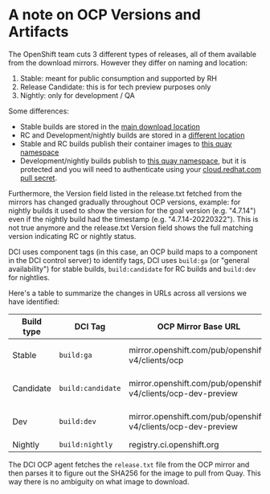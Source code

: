 # A note on OCP Versions and Artifacts

The OpenShift team cuts 3 different types of releases, all of them available from the download mirrors. However they differ on naming and location:

1. Stable: meant for public consumption and supported by RH
2. Release Candidate: this is for tech preview purposes only
3. Nightly: only for development / QA

Some differences:

* Stable builds are stored in the [main download
  location](https://mirror.openshift.com/pub/openshift-v4/clients/ocp)
* RC and Development/nightly builds are stored in a [different
  location](https://mirror.openshift.com/pub/openshift-v4/clients/ocp-dev-preview)
* Stable and RC builds publish their container images to [this quay
  namespace](https://quay.io/openshift-release-dev/ocp-release)
* Development/nightly builds publish to [this quay
  namespace](https://quay.io/openshift-release-dev/ocp-release-nightly), but it
  is protected and you will need to authenticate using your [cloud.redhat.com
  pull
  secret](https://console.redhat.com/openshift/install/metal/user-provisioned).

Furthermore, the Version field listed in the release.txt fetched from the
mirrors has changed gradually throughout OCP versions, example: for nightly
builds it used to show the version for the goal version (e.g. "4.7.14") even if
the nightly build had the timestamp (e.g. "4.7.14-20220322"). This is not true
anymore and the release.txt Version field shows the full matching version
indicating RC or nightly status.

DCI uses component tags (in this case, an OCP build maps to a component in the
DCI control server) to identify tags, DCI uses `build:ga` (or "general
availability") for stable builds, `build:candidate` for RC builds and
`build:dev` for nightlies.

Here's a table to summarize the changes in URLs across all versions we have
identified:

| Build type    | DCI Tag           | OCP Mirror Base URL                                           | Quay.io Namespace                                 |
|---------------|-------------------|---------------------------------------------------------------|---------------------------------------------------|
| Stable        | `build:ga`        | mirror.openshift.com/pub/openshift-v4/clients/ocp             | quay.io/openshift-release-dev/ocp-release         |
| Candidate     | `build:candidate` | mirror.openshift.com/pub/openshift-v4/clients/ocp-dev-preview | quay.io/openshift-release-dev/ocp-release         |
| Dev           | `build:dev`       | mirror.openshift.com/pub/openshift-v4/clients/ocp-dev-preview | quay.io/openshift-release-dev/ocp-release-nightly |
| Nightly       | `build:nightly`   | registry.ci.openshift.org                                     | openshiftapps.com |

The DCI OCP agent fetches the `release.txt` file from the OCP mirror and then
parses it to figure out the SHA256 for the image to pull from Quay. This way
there is no ambiguity on what image to download.
